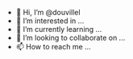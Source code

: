 - 👋 Hi, I’m @douvillel
- 👀 I’m interested in ...
- 🌱 I’m currently learning ...
- 💞️ I’m looking to collaborate on ...
- 📫 How to reach me ...

<!---
douvillel/douvillel is a ✨ special ✨ repository because its `README.md` (this file) appears on your GitHub profile.
You can click the Preview link to take a look at your changes.
--->
